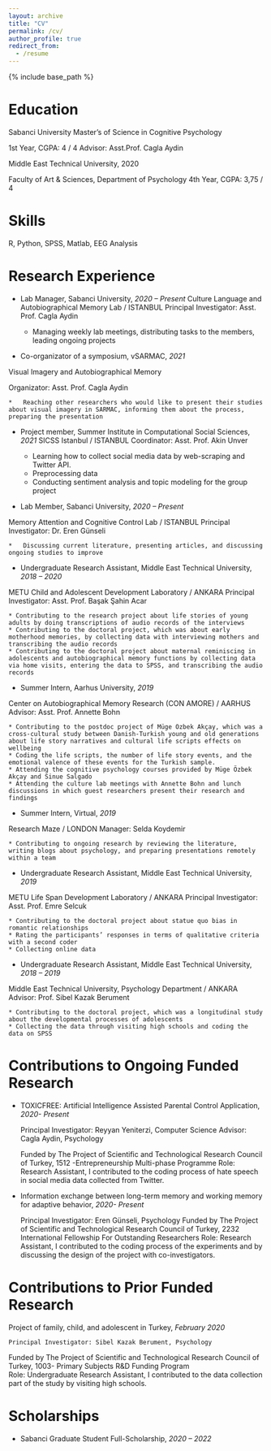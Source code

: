 ```yaml
---
layout: archive
title: "CV"
permalink: /cv/
author_profile: true
redirect_from:
  - /resume
---
```


{% include base_path %}

Education
========
Sabanci University
Master’s of Science in Cognitive Psychology  

1st Year, CGPA: 4 / 4
Advisor: Asst.Prof. Cagla Aydin

Middle East Technical University, 2020

Faculty of Art & Sciences, Department of Psychology
 4th Year, CGPA: 3,75 / 4

Skills
======

R, Python, SPSS, Matlab, EEG Analysis


  
Research Experience
======

* Lab Manager, Sabanci University,					                                *2020 – Present*
Culture Language and Autobiographical Memory Lab / ISTANBUL
Principal Investigator: Asst. Prof. Cagla Aydin
    *	Managing weekly lab meetings, distributing tasks to the members, leading ongoing projects

* Co-organizator of a symposium, vSARMAC,		     		   	                        *2021*

Visual Imagery and Autobiographical Memory 

Organizator: Asst. Prof. Cagla Aydin

    *	Reaching other researchers who would like to present their studies about visual imagery in SARMAC, informing them about the process,  preparing the presentation
  
* Project member, Summer Institute in Computational Social Sciences,    	       *2021*
 SICSS Istanbul / ISTANBUL
 Coordinator: Asst. Prof. Akin Unver

    * Learning how to collect social media data by web-scraping and Twitter API.
    * Preprocessing data 
    * Conducting sentiment analysis and topic modeling for the group project

* Lab Member, Sabanci University,						                                  *2020 – Present*

Memory Attention and Cognitive Control Lab / ISTANBUL
Principal Investigator: Dr. Eren Günseli

    *	Discussing current literature, presenting articles, and discussing ongoing studies to improve

* Undergraduate Research Assistant, Middle East Technical University,        	*2018 – 2020*

METU Child and Adolescent Development Laboratory / ANKARA
Principal Investigator: Asst. Prof. Başak Şahin Acar

    * Contributing to the research project about life stories of young adults by doing transcriptions of audio records of the interviews
    * Contributing to the doctoral project, which was about early motherhood memories, by collecting data with interviewing mothers and   transcribing the audio records
    * Contributing to the doctoral project about maternal reminiscing in adolescents and autobiographical memory functions by collecting data via home visits, entering the data to SPSS, and transcribing the audio records

* Summer Intern, Aarhus University,			  		                      		*2019*

Center on Autobiographical Memory Research (CON AMORE) / AARHUS
Advisor: Asst. Prof. Annette Bohn

    * Contributing to the postdoc project of Müge Özbek Akçay, which was a cross-cultural study between Danish-Turkish young and old generations about life story narratives and cultural life scripts effects on wellbeing
    * Coding the life scripts, the number of life story events, and the emotional valence of these events for the Turkish sample.
    * Attending the cognitive psychology courses provided by Müge Özbek Akçay and Sinue Salgado
    * Attending the culture lab meetings with Annette Bohn and lunch discussions in which guest researchers present their research and findings

* Summer Intern, Virtual,							                              		*2019*

Research Maze / LONDON
Manager: Selda Koydemir

    * Contributing to ongoing research by reviewing the literature, writing blogs about psychology, and preparing presentations remotely within a team

* Undergraduate Research Assistant, Middle East Technical University, 	            *2019*

METU Life Span Development Laboratory / ANKARA
Principal Investigator: Asst. Prof. Emre Selcuk

    * Contributing to the doctoral project about statue quo bias in romantic relationships
    * Rating the participants’ responses in terms of qualitative criteria with a second coder
    * Collecting online data

* Undergraduate Research Assistant, Middle East Technical University,           	 *2018 – 2019*

Middle East Technical University, Psychology Department / ANKARA
Advisor: Prof. Sibel Kazak Berument

    * Contributing to the doctoral project, which was a longitudinal study about the developmental processes of adolescents
    * Collecting the data through visiting high schools and coding the data on SPSS

Contributions to Ongoing Funded Research
==========================================  		

* TOXICFREE: Artificial Intelligence Assisted Parental Control Application,       *2020- Present*   

	Principal Investigator: Reyyan Yeniterzi, Computer Science
	Advisor: Cagla Aydin, Psychology

    Funded by The Project of Scientific and Technological Research Council of     Turkey, 1512 -Entrepreneurship Multi-phase Programme
    Role: Research Assistant, I contributed to the coding process of hate speech in social media data collected from Twitter.

* Information exchange between long-term memory and working memory for adaptive behavior,   *2020- Present*	

	Principal Investigator: Eren Günseli, Psychology
    Funded by The Project of Scientific and Technological Research Council of Turkey, 2232 International Fellowship For Outstanding Researchers 
    Role: Research Assistant, I contributed to the coding process of the experiments and by discussing the design of the project with co-investigators.

Contributions to Prior Funded Research  
==========================================
Project of family, child, and adolescent in Turkey,                *February 2020*

	Principal Investigator: Sibel Kazak Berument, Psychology

Funded by The Project of Scientific and Technological Research Council of Turkey, 1003- Primary Subjects R&D Funding Program  
Role: Undergraduate Research Assistant, I contributed to the data collection part of the study by visiting high schools.



Scholarships
======
* Sabanci Graduate Student Full-Scholarship,			 		            *2020 – 2022*